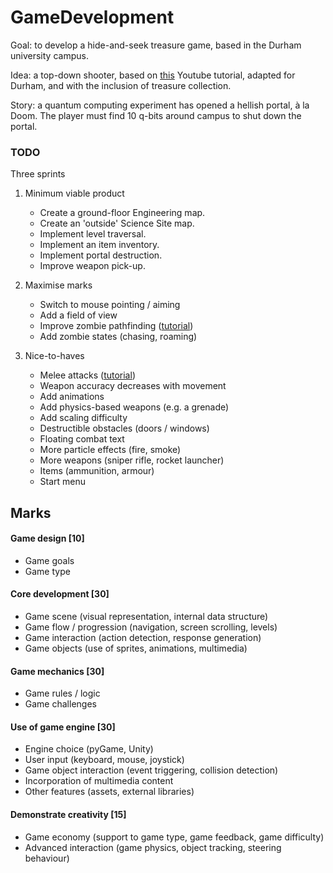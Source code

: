 # GameDevelopment

Goal: to develop a hide-and-seek treasure game, based in the Durham university campus. 

Idea: a top-down shooter, based on [this](https://www.youtube.com/playlist?list=PLsk-HSGFjnaGQq7ybM8Lgkh5EMxUWPm2i) 
Youtube tutorial, adapted for Durham, and with the inclusion of treasure collection.

Story: a quantum computing experiment has opened a hellish portal, à la Doom. The player
must find 10 q-bits around campus to shut down the portal. 

### TODO

Three sprints

1. Minimum viable product
    * Create a ground-floor Engineering map.
    * Create an 'outside' Science Site map.
    * Implement level traversal.
    * Implement an item inventory.
    * Implement portal destruction.
    * Improve weapon pick-up.
    
2. Maximise marks
     * Switch to mouse pointing / aiming
     * Add a field of view
     * Improve zombie pathfinding ([tutorial](https://www.youtube.com/watch?v=e3gbNOl4DiM))
     * Add zombie states (chasing, roaming)
     
3. Nice-to-haves
    * Melee attacks ([tutorial](https://www.youtube.com/watch?v=AaJopFFkmNo))
    * Weapon accuracy decreases with movement
    * Add animations
    * Add physics-based weapons (e.g. a grenade)
    * Add scaling difficulty
    * Destructible obstacles (doors / windows)
    * Floating combat text
    * More particle effects (fire, smoke)
    * More weapons (sniper rifle, rocket launcher)
    * Items (ammunition, armour)
    * Start menu

## Marks

#### Game design [10]

* Game goals
* Game type

#### Core development [30]

* Game scene (visual representation, internal data structure)
* Game flow / progression (navigation, screen scrolling, levels)
* Game interaction (action detection, response generation)
* Game objects (use of sprites, animations, multimedia)

#### Game mechanics [30]

* Game rules / logic
* Game challenges

#### Use of game engine [30]

* Engine choice (pyGame, Unity)
* User input (keyboard, mouse, joystick)
* Game object interaction (event triggering, collision detection)
* Incorporation of multimedia content
* Other features (assets, external libraries)

#### Demonstrate creativity [15]

* Game economy (support to game type, game feedback, game difficulty)
* Advanced interaction (game physics, object tracking, steering behaviour)